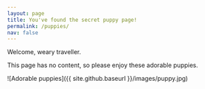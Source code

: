 ```yaml
---
layout: page
title: You've found the secret puppy page!
permalink: /puppies/
nav: false
---
```


Welcome, weary traveller. 

This page has no content, so please enjoy these adorable puppies.

![Adorable puppies]({{ site.github.baseurl }}/images/puppy.jpg)
